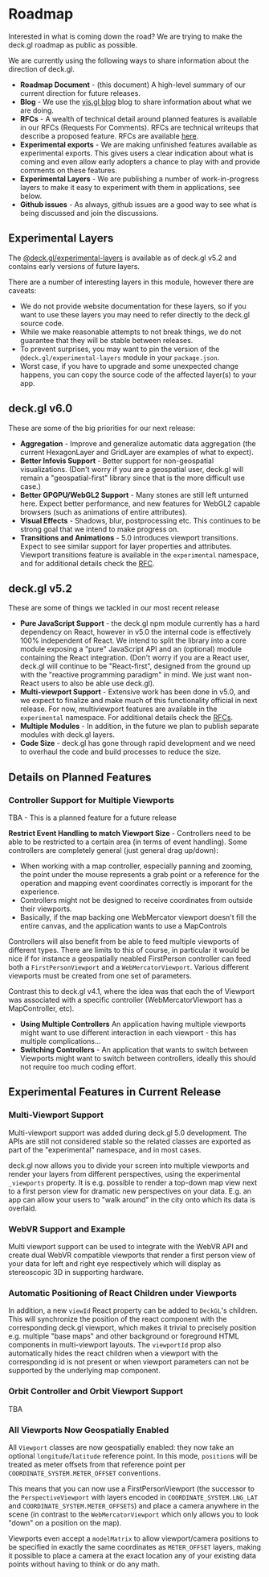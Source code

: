 # Roadmap

Interested in what is coming down the road? We are trying to make the deck.gl roadmap as public as possible.

We are currently using the following ways to share information about the direction of deck.gl.

* **Roadmap Document** - (this document) A high-level summary of our current direction for future releases.
* **Blog** - We use the [vis.gl blog](https://medium.com/@vis.gl) blog to share information about what we are doing.
* **RFCs** - A wealth of technical detail around planned features is available in our RFCs (Requests For Comments). RFCs are technical writeups that describe a proposed feature. RFCs are available [here](https://github.com/uber/deck.gl/tree/master/dev-docs/RFCs).
* **Experimental exports** - We are making unfinished features available as experimental exports. This gives users a clear indication about what is coming and even allow early adopters a chance to play with and provide comments on these features.
* **Experimental Layers** - We are publishing a number of work-in-progress layers to make it easy to experiment with them in applications, see below.
* **Github issues** - As always, github issues are a good way to see what is being discussed and join the discussions.


## Experimental Layers

The [@deck.gl/experimental-layers](https://www.npmjs.com/package/@deck.gl/experimental-layers) is available as of deck.gl v5.2 and contains early versions of future layers.

There are a number of interesting layers in this module, however there are caveats:

* We do not provide website documentation for these layers, so if you want to use these layers you may need to refer directly to the deck.gl source code.
* While we make reasonable attempts to not break things, we do not guarantee that they will be stable between releases.
* To prevent surprises, you may want to pin the version of the `@deck.gl/experimental-layers` module in your `package.json`.
* Worst case, if you have to upgrade and some unexpected change happens, you can copy the source code of the affected layer(s) to your app.


## deck.gl v6.0

These are some of the big priorities for our next release:

* **Aggregation** - Improve and generalize automatic data aggregation (the current HexagonLayer and GridLayer are examples of what to expect).
* **Better Infovis Support** - Better support for non-geospatial visualizations. (Don't worry if you are a geospatial user, deck.gl will remain a "geospatial-first" library since that is the more difficult use case.)
* **Better GPGPU/WebGL2 Support** - Many stones are still left unturned here. Expect better performance, and new features for WebGL2 capable browsers (such as animations of entire attributes).
* **Visual Effects** - Shadows, blur, postprocessing etc. This continues to be strong goal that we intend to make progress on.
* **Transitions and Animations** - 5.0 introduces viewport transitions. Expect to see similar support for layer properties and attributes. Viewport transitions feature is available in the `experimental` namespace, and for additional details check the [RFC](https://github.com/uber/deck.gl/blob/master/dev-docs/RFCs/v5.0/viewport-transition-rfc.md).


## deck.gl v5.2

These are some of things we tackled in our most recent release

* **Pure JavaScript Support** - the deck.gl npm module currently has a hard dependency on React, however in v5.0 the internal code is effectively 100% independent of React. We intend to split the library into a core module exposing a "pure" JavaScript API and an (optional) module containing the React integration. (Don't worry if you are a React user, deck.gl will continue to be "React-first", designed from the ground up with the "reactive programming paradigm" in mind. We just want non-React users to also be able use deck.gl).
* **Multi-viewport Support** - Extensive work has been done in v5.0, and we expect to finalize and make much of this functionality official in next release. For now, multiviewport features are available in the `experimental` namespace. For additional details check the [RFCs](https://github.com/uber/deck.gl/blob/master/dev-docs/RFCs/v5.0/multi-viewport-rfc.md).
* **Multiple Modules** - In addition, in the future we plan to publish separate modules with deck.gl layers.
* **Code Size** - deck.gl has gone through rapid development and we need to overhaul the code and build processes to reduce the size.


## Details on Planned Features

### Controller Support for Multiple Viewports

TBA - This is a planned feature for a future release

**Restrict Event Handling to match Viewport Size** - Controllers need to be able to be restricted to a certain area (in terms of event handling). Some controllers are completely general (just general drag up/down):

* When working with a map controller, especially panning and zooming, the point under the mouse represents a grab point or a reference for the operation and mapping event coordinates correctly is imporant for the experience.
* Controllers might not be designed to receive coordinates from outside their viewports.
* Basically, if the map backing one WebMercator viewport doesn't fill the entire canvas, and the application wants to use a MapControls

Controllers will also benefit from be able to feed multiple viewports of different types. There are limits to this of course, in particular it would be nice if for instance a geospatially neabled FirstPerson controller can feed both a `FirstPersonViewport` and a `WebMercatorViewport`. Various different viewports must be created from one set of parameters.

Contrast this to deck.gl v4.1, where the idea was that each the of Viewport was associated with a specific controller (WebMercatorViewport has a MapController, etc).

* **Using Multiple Controllers** An application having multiple viewports might want to use different interaction in each viewport - this has multiple complications...
* **Switching Controllers** - An application that wants to switch between Viewports might want to switch between controllers, ideally this should not require too much coding effort.



## Experimental Features in Current Release

### Multi-Viewport Support

Multi-viewport support was added during deck.gl 5.0 development. The APIs are still not considered stable so the related classes are exported as part of the "experimental" namespace, and in most cases.

deck.gl now allows you to divide your screen into multiple viewports and render your layers from different perspectives, using the experimental `_viewports` property. It is e.g. possible to render a top-down map view next to a first person view for dramatic new perspectives on your data. E.g. an app can allow your users to "walk around" in the city onto which its data is overlaid.

### WebVR Support and Example

Multi viewport support can be used to integrate with the WebVR API and create dual WebVR compatible viewports that render a first person view of your data for left and right eye respectively which will display as stereoscopic 3D in supporting hardware.

### Automatic Positioning of React Children under Viewports

In addition, a new `viewId` React property can be added to `DeckGL`'s children. This will synchronize the position of the react component with the corresponding deck.gl viewport, which makes it trivial to precisely position e.g. multiple "base maps" and other background or foreground HTML components in multi-viewport layouts. The `viewportId` prop also automatically hides the react children when a viewport with the corresponding id is not present or when viewport parameters can not be supported by the underlying map component.

### Orbit Controller and Orbit Viewport Support

TBA

### All Viewports Now Geospatially Enabled

All `Viewport` classes are now geospatially enabled: they now take an optional `longitude`/`latitude` reference point. In this mode, `position`s will be treated as meter offsets from that reference point per `COORDINATE_SYSTEM.METER_OFFSET` conventions.

This means that you can now use a FirstPersonViewport (the successor to the `PerspectiveViewport` with layers encoded in `COORDINATE_SYSTEM.LNG_LAT` and `COORDINATE_SYSTEM.METER_OFFSETS`) and place a camera anywhere in the scene (in contrast to the `WebMercatorViewport` which only allows you to look "down" on a position on the map).

Viewports even accept a `modelMatrix` to allow viewport/camera positions to be specified in exactly the same coordinates as `METER_OFFSET` layers, making it possible to place a camera at the exact location any of your existing data points without having to think or do any math.

